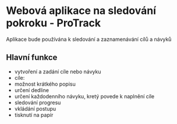 # Webová aplikace na sledování pokroku - ProTrack
Aplikace bude používána k sledování a zaznamenávání cílů a návyků

## Hlavní funkce
- vytvoření a zadání cíle nebo návyku
 - cíle:
  - možnost krátkého popisu
  - určení dedline
  - určení každodenního návyku, kretý povede k naplnění cíle
  - sledování progresu   
- vkládání postupu
- tisknutí na papír
